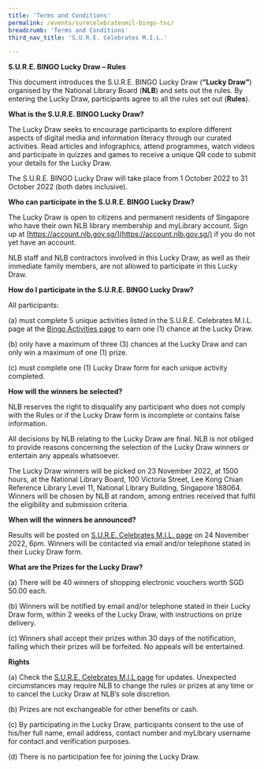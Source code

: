 ```yaml
---
title: 'Terms and Conditions'
permalink: /events/surecelebratesmil-bingo-tnc/
breadcrumb: 'Terms and Conditions'
third_nav_title: 'S.U.R.E. Celebrates M.I.L.'

---
```


**S.U.R.E. BINGO Lucky Draw – Rules**

This document introduces the S.U.R.E. BINGO Lucky Draw (**“Lucky Draw”**) organised by the National Library Board (**NLB**) and sets out the rules. By entering the Lucky Draw, participants agree to all the rules set out (**Rules**). 

 

**What is the S.U.R.E. BINGO Lucky Draw?**

The Lucky Draw seeks to encourage participants to explore different aspects of digital media and information literacy through our curated activities. Read articles and infographics, attend programmes, watch videos and participate in quizzes and games to receive a unique QR code to submit your details for the Lucky Draw. 

The S.U.R.E. BINGO Lucky Draw will take place from 1 October 2022 to 31 October 2022 (both dates inclusive).

 

**Who can participate in the S.U.R.E. BINGO Lucky Draw?**

The Lucky Draw is open to citizens and permanent residents of Singapore who have their own NLB library membership and myLibrary account. Sign up at [https://account.nlb.gov.sg/](https://account.nlb.gov.sg/) if you do not yet have an account.

 

NLB staff and NLB contractors involved in this Lucky Draw, as well as their immediate family members, are not allowed to participate in this Lucky Draw.

 

**How do I participate in the S.U.R.E. BINGO Lucky Draw?**

All participants:

(a) must complete 5 unique activities listed in the S.U.R.E. Celebrates M.I.L. page at the [Bingo Activities page](/events/surecelebratesmil-bingo-activities/) to earn one (1) chance at the Lucky Draw. 

(b) only have a maximum of three (3) chances at the Lucky Draw and can only win a maximum of one (1) prize.

(c) must complete one (1) Lucky Draw form for each unique activity completed. 

 

**How will the winners be selected?** 

NLB reserves the right to disqualify any participant who does not comply with the Rules or if the Lucky Draw form is incomplete or contains false information. 

All decisions by NLB relating to the Lucky Draw are final. NLB is not obliged to provide reasons concerning the selection of the Lucky Draw winners or entertain any appeals whatsoever. 

The Lucky Draw winners will be picked on 23 November 2022, at 1500 hours, at the National Library Board, 100 Victoria Street, Lee Kong Chian Reference Library Level 11, National Library Building, Singapore 188064. Winners will be chosen by NLB at random, among entries received that fulfil the eligibility and submission criteria. 

 

**When will the winners be announced?**

Results will be posted on [S.U.R.E. Celebrates M.I.L. page](https://sure.nlb.gov.sg/events/surecelebratesmil) on 24 November 2022, 6pm. Winners will be contacted via email and/or telephone stated in their Lucky Draw form. 

 

**What are the Prizes for the Lucky Draw?** 

(a)     There will be 40 winners of shopping electronic vouchers worth SGD 50.00 each.

(b)   Winners will be notified by email and/or telephone stated in their Lucky Draw form, within 2 weeks of the Lucky Draw, with instructions on prize delivery. 

(c)   Winners shall accept their prizes within 30 days of the notification, failing which their prizes will be forfeited. No appeals will be entertained.  

 

**Rights**

(a) Check the [S.U.R.E. Celebrates M.I.L page](https://sure.nlb.gov.sg/events/surecelebratesmil ) for updates. Unexpected circumstances may require NLB to change the rules or prizes at any time or to cancel the Lucky Draw at NLB’s sole discretion. 

(b) Prizes are not exchangeable for other benefits or cash. 

(c) By participating in the Lucky Draw, participants consent to the use of his/her full name, email address, contact number and myLibrary username for contact and verification purposes. 

(d) There is no participation fee for joining the Lucky Draw. 

 
